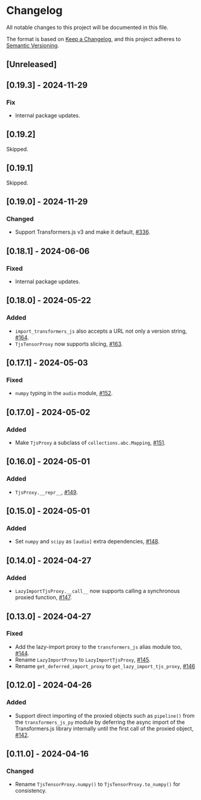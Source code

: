 # Changelog

All notable changes to this project will be documented in this file.

The format is based on [Keep a Changelog](https://keepachangelog.com/en/1.1.0/),
and this project adheres to [Semantic Versioning](https://semver.org/spec/v2.0.0.html).

## [Unreleased]

## [0.19.3] - 2024-11-29

### Fix

- Internal package updates.

## [0.19.2]

Skipped.

## [0.19.1]

Skipped.

## [0.19.0] - 2024-11-29

### Changed

- Support Transformers.js v3 and make it default, [#336](https://github.com/whitphx/transformers.js.py/pull/336).


## [0.18.1] - 2024-06-06

### Fixed

- Internal package updates.

## [0.18.0] - 2024-05-22

### Added

- `import_transformers_js` also accepts a URL not only a version string, [#164](https://github.com/whitphx/transformers.js.py/pull/164).
- `TjsTensorProxy` now supports slicing, [#163](https://github.com/whitphx/transformers.js.py/pull/163).

## [0.17.1] - 2024-05-03

### Fixed

- `numpy` typing in the `audio` module, [#152](https://github.com/whitphx/transformers.js.py/pull/152).

## [0.17.0] - 2024-05-02

### Added

- Make `TjsProxy` a subclass of `collections.abc.Mapping`, [#151](https://github.com/whitphx/transformers.js.py/pull/151).

## [0.16.0] - 2024-05-01

### Added

- `TjsProxy.__repr__`, [#149](https://github.com/whitphx/transformers.js.py/pull/149).

## [0.15.0] - 2024-05-01

### Added

- Set `numpy` and `scipy` as `[audio]` extra dependencies, [#148](https://github.com/whitphx/transformers.js.py/pull/148).

## [0.14.0] - 2024-04-27

### Added

- `LazyImportTjsProxy.__call__` now supports calling a synchronous proxied function, [#147](https://github.com/whitphx/transformers.js.py/pull/147).

## [0.13.0] - 2024-04-27

### Fixed

- Add the lazy-import proxy to the `transformers_js` alias module too, [#144](https://github.com/whitphx/transformers.js.py/pull/144).
- Rename `LazyImportProxy` to `LazyImportTjsProxy`, [#145](https://github.com/whitphx/transformers.js.py/pull/145).
- Rename `get_deferred_import_proxy` to `get_lazy_import_tjs_proxy`, [#146](https://github.com/whitphx/transformers.js.py/pull/146)

## [0.12.0] - 2024-04-26

### Added

- Support direct importing of the proxied objects such as `pipeline()` from the `transformers_js_py` module by deferring the async import of the Transformers.js library internally until the first call of the proxied object, [#142](https://github.com/whitphx/transformers.js.py/pull/142).

## [0.11.0] - 2024-04-16

### Changed

- Rename `TjsTensorProxy.numpy()` to `TjsTensorProxy.to_numpy()` for consistency.
